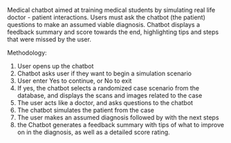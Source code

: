 Medical chatbot aimed at training medical students by simulating real life doctor - patient interactions. 
Users must ask the chatbot (the patient) questions to make an assumed viable diagnosis. 
Chatbot displays a feedback summary and score towards the end, highlighting tips and steps that were missed by the user.


Methodology: 
  1. User opens up the chatbot
  2. Chatbot asks user if they want to begin a simulation scenario
  3. User enter Yes to continue, or No to exit
  4. If yes, the chatbot selects a randomized case scenario from the database, and displays the scans and images related to the case
  5. The user acts like a doctor, and asks questions to the chatbot
  6. The chatbot simulates the patient from the case
  7. The user makes an assumed diagnosis followed by with the next steps
  8. the Chatbot generates a feedback summary with tips of what to improve on in the diagnosis, as well as a detailed score rating.
